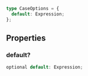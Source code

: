```ts
type CaseOptions = {
  default: Expression;
};
```

## Properties

### default?

```ts
optional default: Expression;
```
